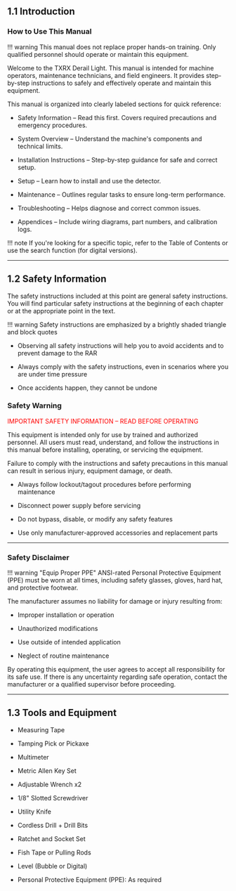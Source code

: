 ## **1.1 Introduction**

### **How to Use This Manual**

!!! warning
    This manual does not replace proper hands-on training. Only qualified personnel should operate or maintain this equipment.

Welcome to the TXRX Derail Light. 
This manual is intended for machine operators, maintenance technicians, and field engineers. 
It provides step-by-step instructions to safely and effectively operate and maintain this equipment.

This manual is organized into clearly labeled sections for quick reference:

* Safety Information – Read this first. Covers required precautions and emergency procedures.

* System Overview – Understand the machine's components and technical limits.

* Installation Instructions – Step-by-step guidance for safe and correct setup.

* Setup – Learn how to install and use the detector.

* Maintenance – Outlines regular tasks to ensure long-term performance.

* Troubleshooting – Helps diagnose and correct common issues.

* Appendices – Include wiring diagrams, part numbers, and calibration logs.

!!! note
    If you're looking for a specific topic, refer to the Table of Contents or use the search function (for digital versions).

---

## **1.2 Safety Information**

The safety instructions included at this point are general safety instructions.
You will find particular safety instructions at the beginning of each chapter or at the appropriate point in the text.

!!! warning
    Safety instructions are emphasized by a brightly shaded triangle and block quotes
 
* Observing all safety instructions will help you to avoid accidents and to prevent damage to the RAR
 
* Always comply with the safety instructions, even in scenarios where you are under time pressure

* Once accidents happen, they cannot be undone

### **Safety Warning**

<span style="color:red;">IMPORTANT SAFETY INFORMATION – READ BEFORE OPERATING</span></span>

This equipment is intended only for use by trained and authorized personnel. All users must read, understand, and follow the instructions in this manual before installing, operating, or servicing the equipment.

Failure to comply with the instructions and safety precautions in this manual can result in serious injury, equipment damage, or death.

* Always follow lockout/tagout procedures before performing maintenance

* Disconnect power supply before servicing

* Do not bypass, disable, or modify any safety features

* Use only manufacturer-approved accessories and replacement parts

---



### **Safety Disclaimer**

!!! warning "Equip Proper PPE"
    ANSI-rated Personal Protective Equipment (PPE) must be worn at all times, including safety glasses, gloves, hard hat, and protective footwear.

The manufacturer assumes no liability for damage or injury resulting from:

* Improper installation or operation

* Unauthorized modifications

* Use outside of intended application

* Neglect of routine maintenance

By operating this equipment, the user agrees to accept all responsibility for its safe use. 
If there is any uncertainty regarding safe operation, contact the manufacturer or a qualified supervisor before proceeding.

---

## **1.3 Tools and Equipment**

* Measuring Tape

* Tamping Pick or Pickaxe

* Multimeter

* Metric Allen Key Set

* Adjustable Wrench x2

* 1/8" Slotted Screwdriver

* Utility Knife

* Cordless Drill + Drill Bits

* Ratchet and Socket Set

* Fish Tape or Pulling Rods

* Level (Bubble or Digital)

* Personal Protective Equipment (PPE): As required
